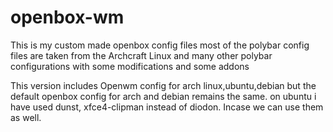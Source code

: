 # openbox-wm
This is my custom made openbox config files most of the polybar config files are taken from the Archcraft Linux and many other polybar configurations with some modifications and some addons

This version includes Openwm config for arch linux,ubuntu,debian but the default openbox config for arch and  debian remains the same. on ubuntu i have used dunst, xfce4-clipman instead of diodon. Incase we can use them as well.
